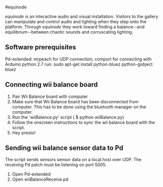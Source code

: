 #equinode

*equinode* is an interactive audio and visual installation. Visitors to the gallery can manipulate and control audio and lighting when they step onto the platform. Through *equinode* they work toward finding a balance--and equilibrium--between chaotic sounds and corruscating lighting.

## Software prerequisites

Pd-extended: mrpeach for UDP connection; comport for connecting with Arduino
python 2.7
run: sudo apt-get install python-bluez python-gobject bluez 

## Connecting wii balance board

1) Pair Wii Balance board with computer
2) Make sure that Wii Balance board has been disconnected from computer. This has to be done using the bluetooth manager on the computer.
3) Run the 'wiiBalance.py' script ( $ python wiiBalance.py)
4) Follow the onscreen instructions to sync the wii balance board with the script.
5) Hey presto!

## Sending wii balance sensor data to Pd

The script sends sensors sensor data on a local host over UDP. The receiving Pd patch must be listening on port 5005.
1) Open Pd-extended
2) Open wiiBalanceReceive.pd
